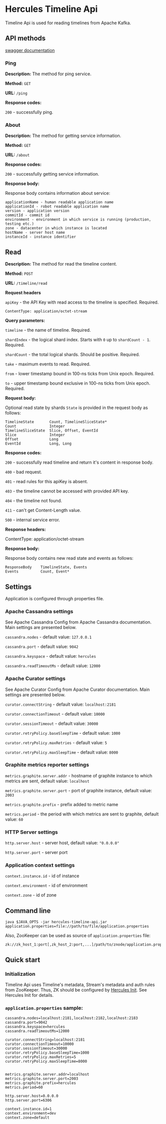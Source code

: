 # Hercules Timeline Api
Timeline Api is used for reading timelines from Apache Kafka.

## API methods

[swagger documentation](../docs/timeline-api/timeline-api-swagger2.yml)

### Ping

**Description:** The method for ping service.

**Method:** `GET`

**URL:** `/ping`

**Response codes:**

`200` - successfully ping.

### About

**Description:** The method for getting service information.

**Method:** `GET`

**URL:** `/about`

**Response codes:**

`200` - successfully getting service information.

**Response body:**

Response body contains information about service:

```
applicationName - human readable application name
applicationId - robot readable application name
version - application version
commitId - commit id
environment - environment in which service is running (production, testing etc.)
zone - datacenter in which instance is located
hostName - server host name
instanceId - instance identifier
```

## Read

**Description:** The method for read the timeline content.

**Method:** `POST`

**URL:** `/timeline/read`

**Request headers**

`apiKey` - the API Key with read access to the timeline is specified. Required.

`ContentType: application/octet-stream`

**Query parameters:**

`timeline` - the name of timeline. Required.

`shardIndex` - the logical shard index. Starts with `0` up to `shardCount - 1`. Required.

`shardCount` - the total logical shards. Should be positive. Required.

`take` - maximum events to read. Required.

`from` - lower timestamp bound in 100-ns ticks from Unix epoch. Required.

`to` - upper timestamp bound exclusive in 100-ns ticks from Unix epoch. Required.

**Request body:**

Optional read state by shards `State` is provided in the request body as follows:
```
TimelineState		Count, TimelineSliceState*
Count			    Integer
TimelineSliceState	Slice, Offset, EventId
Slice			    Integer
Offset			    Long
EventId			    Long, Long
```

**Response codes:**

`200` - successfully read timeline and return it's content in response body.

`400` - bad request.

`401` - read rules for this apiKey is absent.

`403` - the timeline cannot be accessed with provided API key.

`404` - the timeline not found.

`411` - can't get Content-Length value.

`500` - internal service error.

**Response headers:**

ContentType: application/octet-stream

**Response body:**

Response body contains new read state and events as follows:
```
ResponseBody    TimelineState, Events
Events          Count, Event*
``` 

## Settings
Application is configured through properties file.

### Apache Cassandra settings
See Apache Cassandra Config from Apache Cassandra documentation. Main settings are presented below.

`cassandra.nodes` - default value: `127.0.0.1`

`cassandra.port` - default value: `9042`

`cassandra.keyspace` - default value: `hercules`

`cassandra.readTimeoutMs` - default value: `12000`

### Apache Curator settings
See Apache Curator Config from Apache Curator documentation. Main settings are presented below.

`curator.connectString` - default value: `localhost:2181`

`curator.connectionTimeout` - default value: `10000`

`curator.sessionTimeout` - default value: `30000`

`curator.retryPolicy.baseSleepTime` - default value: `1000`

`curator.retryPolicy.maxRetries` - default value: `5`

`curator.retryPolicy.maxSleepTime` - default value: `8000`

### Graphite metrics reporter settings
`metrics.graphite.server.addr` - hostname of graphite instance to which metrics are sent, default value: `localhost`

`metrics.graphite.server.port` - port of graphite instance, default value: `2003`

`metrics.graphite.prefix` - prefix added to metric name

`metrics.period` - the period with which metrics are sent to graphite, default value: `60`

### HTTP Server settings
`http.server.host` - server host, default value: `"0.0.0.0"`

`http.server.port` - server port

### Application context settings
`context.instance.id` - id of instance

`context.environment` - id of environment

`context.zone` - id of zone

## Command line
`java $JAVA_OPTS -jar hercules-timeline-api.jar application.properties=file://path/to/file/application.properties`

Also, ZooKeeper can be used as source of `application.properties` file:  
```
zk://zk_host_1:port[,zk_host_2:port,...]/path/to/znode/application.properties
```

## Quick start
### Initialization
Timeline Api uses Timeline's metadata, Stream's metadata and auth rules from ZooKeeper. Thus, ZK should be configured by [Hercules Init](../hercules-init/README.md). See Hercules Init for details.

### `application.properties` sample:
```properties
cassandra.nodes=localhost:2181,localhost:2182,localhost:2183
cassandra.port=9042
cassandra.keyspace=hercules
cassandra.readTimeoutMs=12000

curator.connectString=localhost:2181
curator.connectionTimeout=10000
curator.sessionTimeout=30000
curator.retryPolicy.baseSleepTime=1000
curator.retryPolicy.maxRetries=5
curator.retryPolicy.maxSleepTime=8000


metrics.graphite.server.addr=localhost
metrics.graphite.server.port=2003
metrics.graphite.prefix=hercules
metrics.period=60

http.server.host=0.0.0.0
http.server.port=6306

context.instance.id=1
context.environment=dev
context.zone=default
```
